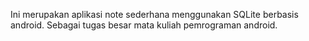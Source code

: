 Ini merupakan aplikasi note sederhana menggunakan SQLite berbasis android.
Sebagai tugas besar mata kuliah pemrograman android.
